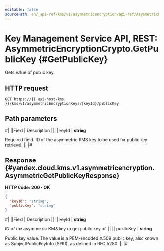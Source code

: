 ```yaml
---
editable: false
sourcePath: en/_api-ref/kms/v1/asymmetricencryption/api-ref/AsymmetricEncryptionCrypto/getPublicKey.md
---
```


# Key Management Service API, REST: AsymmetricEncryptionCrypto.GetPublicKey {#GetPublicKey}

Gets value of public key.

## HTTP request

```
GET https://{{ api-host-kms }}/kms/v1/asymmetricEncryptionKeys/{keyId}/publicKey
```

## Path parameters

#|
||Field | Description ||
|| keyId | **string**

Required field. ID of the asymmetric KMS key to be used for public key retrieval. ||
|#

## Response {#yandex.cloud.kms.v1.asymmetricencryption.AsymmetricGetPublicKeyResponse}

**HTTP Code: 200 - OK**

```json
{
  "keyId": "string",
  "publicKey": "string"
}
```

#|
||Field | Description ||
|| keyId | **string**

ID of the asymmetric KMS key to get public key of. ||
|| publicKey | **string**

Public key value.
The value is a PEM-encoded X.509 public key, also known as SubjectPublicKeyInfo (SPKI),
as defined in RFC 5280. ||
|#